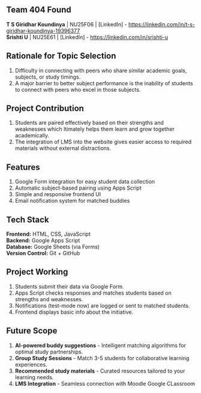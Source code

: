 ## Team 404 Found
**T S Giridhar Koundinya** | NU25F06 | [LinkedIn] - https://linkedin.com/in/t-s-giridhar-koundinya-19396377 </br>
**Srishti U** | NU25E61 | [LinkedIn] - https://linkedin.com/in/srishti-u </br>

## Rationale for Topic Selection
1. Difficulty in connecting with peers who share similar academic goals, subjects, or study timings. </br>
2. A major barrier to better subject performance is the inability of students to connect with peers who excel in those subjects. </br>

## Project Contribution
1. Students are paired effectively based on their strengths and weaknesses which ltimately helps them learn and grow together academically. </br>
2. The integration of LMS into the website gives easier access to required materials without external distractions. </br>

## Features
1. Google Form integration for easy student data collection </br>
2. Automatic subject-based pairing using Apps Script </br>
3. Simple and responsive frontend UI </br>
4. Email notification system for matched buddies </br>

## Tech Stack
**Frontend:** HTML, CSS, JavaScript </br>
**Backend:** Google Apps Script </br>
**Database:** Google Sheets (via Forms) </br>
**Version Control:** Git + GitHub </br>

## Project Working
1. Students submit their data via Google Form. </br>
2. Apps Script checks responses and matches students based on strengths and weaknesses. </br>
3. Notifications (test-mode now) are logged or sent to matched students. </br> 
4. Frontend displays basic info about the initiative. </br>

## Future Scope
1. **AI-powered buddy suggestions** - Intelligent matching algorithms for optimal study partnerships.
2. **Group Study Sessions** - Match 3-5 students for collaborative learning experiences.
3. **Recommended study materials** - Curated resources tailored to your learning needs.
4. **LMS Integration** - Seamless connection with Moodle Google CLassroom

